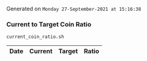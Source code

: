 Generated on `Monday 27-September-2021 at 15:16:38`

### Current to Target Coin Ratio
`current_coin_ratio.sh`

Date|Current|Target|Ratio
---|---|---|---
